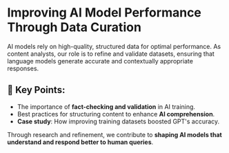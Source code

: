 # Improving AI Model Performance Through Data Curation

AI models rely on high-quality, structured data for optimal performance. As content analysts, our role is to refine and validate datasets, ensuring that language models generate accurate and contextually appropriate responses.

## 🔹 Key Points:
- The importance of **fact-checking and validation** in AI training.
- Best practices for structuring content to enhance **AI comprehension**.
- **Case study**: How improving training datasets boosted GPT's accuracy.

Through research and refinement, we contribute to **shaping AI models that understand and respond better to human queries**.
